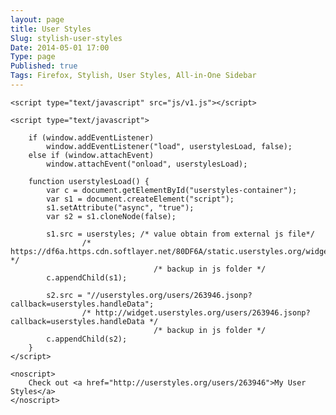 ```yaml
---
layout: page
title: User Styles
Slug: stylish-user-styles
Date: 2014-05-01 17:00
Type: page
Published: true
Tags: Firefox, Stylish, User Styles, All-in-One Sidebar
---
```



<div id="userstyles-container">

	<script type="text/javascript" src="js/v1.js"></script>
	
	<script type="text/javascript">

		if (window.addEventListener)
			window.addEventListener("load", userstylesLoad, false);
		else if (window.attachEvent)
			window.attachEvent("onload", userstylesLoad);
		
		function userstylesLoad() {
			var c = document.getElementById("userstyles-container");
			var s1 = document.createElement("script");
			s1.setAttribute("async", "true");
			var s2 = s1.cloneNode(false);

			s1.src = userstyles; /* value obtain from external js file*/
					/* https://df6a.https.cdn.softlayer.net/80DF6A/static.userstyles.org/widgets/v1.js */
									/* backup in js folder */
			c.appendChild(s1);

			s2.src = "//userstyles.org/users/263946.jsonp?callback=userstyles.handleData"; 
					/* http://widget.userstyles.org/users/263946.jsonp?callback=userstyles.handleData */ 
									/* backup in js folder */
			c.appendChild(s2); 
		}
	</script>

	<noscript>
		Check out <a href="http://userstyles.org/users/263946">My User Styles</a>
	</noscript>
</div>

<br><br>